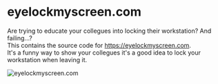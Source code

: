 # eyelockmyscreen.com
Are trying to educate your collegues into locking their workstation? And failing...? \
This contains the source code for https://eyelockmyscreen.com. \
It's a funny way to show your collegues it's a good idea to lock your workstation when leaving it.

![eyelockmyscreen.com](https://github.com/Zarcolio/eyelockmyscreen.com/raw/main/eyelockmyscreen.png?raw=true)

